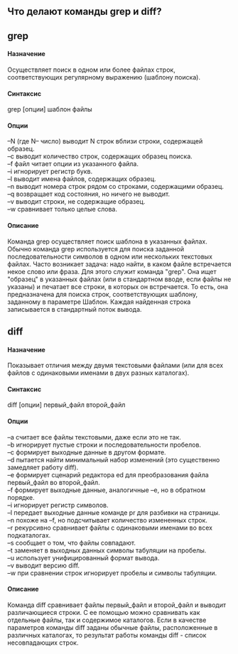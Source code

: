 ## Что делают команды grep и diff?
## grep
#### Назначение
Осуществляет поиск в одном или более файлах строк, соответствующих регулярному выражению (шаблону поиска).  
#### Синтаксис
grep [опции] шаблон файлы  
#### Опции
–N (где N– число) выводит N строк вблизи строки, содержащей образец.   
–c выводит количество строк, содержащих образец поиска.  
–f файл читает опции из указанного файла.  
–i игнорирует регистр букв.  
–l выводит имена файлов, содержащих образец.  
–n выводит номера строк рядом со строками, содержащими образец.  
–q возвращает код состояния, но ничего не выводит.  
–v выводит строки, не содержащие образец.  
–w сравнивает только целые слова.  
#### Описание
Команда grep осуществляет поиск шаблона в указанных файлах. Обычно команда grep используется для поиска заданной последовательности символов в одном или нескольких текстовых файлах. 
Часто возникает задача: надо найти, в каком файле встречается некое слово или фраза. Для этого служит команда "grep". Она ищет "образец" в указанных файлах (или в стандартном вводе, если файлы не указаны) и печатает все строки, в которых он встречается. То есть, она предназначена для поиска строк, соответствующих шаблону, заданному в параметре Шаблон. Каждая найденная строка записывается в стандартный поток вывода.

## diff
#### Назначение
Показывает отличия между двумя текстовыми файлами (или для всех файлов с одинаковыми именами в двух разных каталогах).
#### Синтаксис
diff [опции] первый_файл второй_файл
#### Опции
–a считает все файлы текстовыми, даже если это не так.  
–b игнорирует пустые строки и последовательности пробелов.  
–c формирует выходные данные в другом формате.  
–d пытается найти минимальный набор изменений (это существенно замедляет работу diff).  
–e формирует сценарий редактора ed для преобразования файла первый_файл во второй_файл.  
–f формирует выходные данные, аналогичные –e, но в обратном порядке.  
–i игнорирует регистр символов.  
–l передает выходные данные команде pr для разбивки на страницы.  
–n похоже на –f, но подсчитывает количество измененных строк.  
–r рекурсивно сравнивает файлы с одинаковыми именами во всех подкаталогах.  
–s сообщает о том, что файлы совпадают.  
–t заменяет в выходных данных символы табуляции на пробелы.  
–u использует унифицированный формат вывода.  
–v выводит версию diff.  
–w при сравнении строк игнорирует пробелы и символы табуляции.  
#### Описание
Команда diff сравнивает файлы первый_файл и второй_файл и выводит различающиеся строки. С ее помощью можно сравнивать как отдельные файлы, так и содержимое каталогов. Если в качестве параметров команды diff заданы обычные файлы, расположенные в различных каталогах, то результат работы команды diff - список несовпадающих строк.

